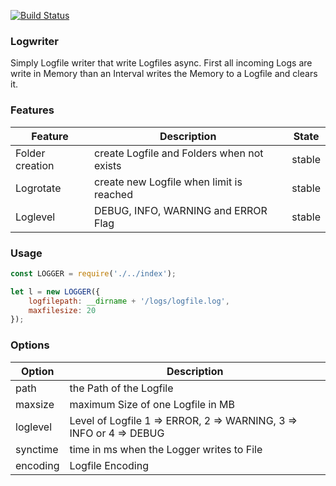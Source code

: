 [![Build Status](https://travis-ci.org/nodejayes/logwriter.svg?branch=master)](https://travis-ci.org/nodejayes/logwriter)

### Logwriter

Simply Logfile writer that write Logfiles async. First all incoming Logs are write in Memory than an Interval writes the Memory to a Logfile and clears it.

### Features

| Feature         | Description                                | State  |
|-----------------|--------------------------------------------|--------|
| Folder creation | create Logfile and Folders when not exists | stable |
| Logrotate       | create new Logfile when limit is reached   | stable |
| Loglevel        | DEBUG, INFO, WARNING and ERROR Flag        | stable |

### Usage

```Javascript
const LOGGER = require('./../index');

let l = new LOGGER({
    logfilepath: __dirname + '/logs/logfile.log',
    maxfilesize: 20
});
```

### Options

| Option   | Description                                                        |
|----------|--------------------------------------------------------------------|
| path     | the Path of the Logfile                                            |
| maxsize  | maximum Size of one Logfile in MB                                  |
| loglevel | Level of Logfile 1 => ERROR, 2 => WARNING, 3 => INFO or 4 => DEBUG |
| synctime | time in ms when the Logger writes to File                          |
| encoding | Logfile Encoding                                                   |